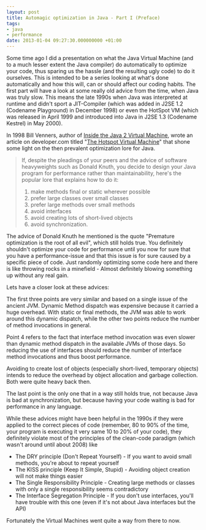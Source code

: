 ```yaml
---
layout: post
title: Automagic optimization in Java - Part I (Preface)
tags:
- java
- performance
date: 2013-01-04 09:27:30.000000000 +01:00
---
```

Some time ago I did a presentation on what the Java Virtual Machine (and to a much lesser extent the Java compiler) do automatically to optimize your code, thus sparing us the hassle (and the resulting ugly code) to do it ourselves. This is intended to be a series looking at what's done automatically and how this will, can or should affect our coding habits. The first part will have a look at some really old advice from the time, when Java was truly slow. This means the late 1990s when Java was interpreted at runtime and didn't sport a JIT-Compiler (which was added in J2SE 1.2 (Codename Playground) in December 1998) or even the HotSpot VM (which was released in April 1999 and introduced into Java in J2SE 1.3 (Codename Kestrel) in May 2000). 

In 1998 Bill Venners, author of [Inside the Java 2 Virtual Machine](http://www.amazon.com/Inside-Java-2-Virtual-Machine/dp/0071350934), wrote an article on developer.com titled "[The Hotspot Virtual Machine](http://www.artima.com/designtechniques/hotspot.html)" that shone some light on the then prevalent optimization lore for Java. 
> If, despite the pleadings of your peers and the advice of software heavyweights such as Donald Knuth, you decide to design your Java program for performance rather than maintainability, here's the popular lore that explains how to do it: 
> 
> 
> 1. make methods final or static wherever possible 
> 2. prefer large classes over small classes 
> 3. prefer large methods over small methods 
> 4. avoid interfaces 
> 5. avoid creating lots of short-lived objects 
> 6. avoid synchronization. 

The advice of Donald Knuth he mentioned is the quote "Premature optimization is the root of all evil", which still holds true. You definitely shouldn't optimize your code for performance until you now for sure that you have a performance-issue and that this issue is for sure caused by a specific piece of code. Just randomly optimizing some code here and there is like throwing rocks in a minefield - Almost definitely blowing something up without any real gain.

Lets have a closer look at these advices:

The first three points are very similar and based on a single issue of the ancient JVM. Dynamic Method dispatch was expensive because it carried a huge overhead. With static or final methods, the JVM was able to work around this dynamic dispatch, while the other two points reduce the number of method invocations in general. 

Point 4 refers to the fact that interface method invocation was even slower than dynamic method dispatch in the available JVMs of those days. So reducing the use of interfaces should reduce the number of interface method invocations and thus boost performance.

Avoiding to create lost of objects (especially short-lived, temporary objects) intends to reduce the overhead by object allocation and garbage collection. Both were quite heavy back then.

The last point is the only one that in a way still holds true, not because Java is bad at synchronization, but because having your code waiting is bad for performance in any language.

While these advices might have been helpful in the 1990s if they were applied to the correct pieces of code (remember, 80 to 90% of the time, your program is executing it very same 10 to 20% of your code), they definitely violate most of the principles of the clean-code paradigm (which wasn't around until about 2008) like 
+ The DRY principle (Don't Repeat Yourself) - If you want to avoid small methods, you're about to repeat yourself 
+ The KISS principle (Keep It Simple, Stupid) - Avoiding object creation will not make things easier 
+ The Single Responsibility Principle - Creating large methods or classes with only a single responsibility seems contradictory 
+ The Interface Segregation Principle - If you don't use interfaces, you'll have trouble with this one (even if it's not about Java interfaces but the API) 

Fortunately the Virtual Machines went quite a way from there to now.